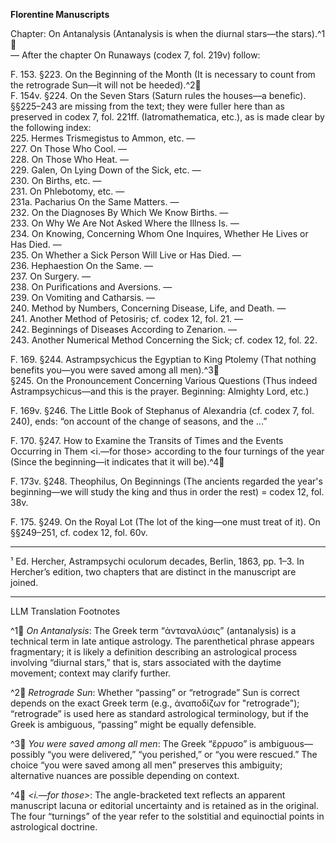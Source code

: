 **Florentine Manuscripts**

Chapter: On Antanalysis (Antanalysis is when the diurnal stars—the stars).^1🤖  
— After the chapter On Runaways (codex 7, fol. 219v) follow:

F. 153. §223. On the Beginning of the Month (It is necessary to count from the retrograde Sun—it will not be heeded).^2🤖  
F. 154v. §224. On the Seven Stars (Saturn rules the houses—a benefic).  
§§225–243 are missing from the text; they were fuller here than as preserved in codex 7, fol. 221ff. (Iatromathematica, etc.), as is made clear by the following index:  
225. Hermes Trismegistus to Ammon, etc. —  
227. On Those Who Cool. —  
228. On Those Who Heat. —  
229. Galen, On Lying Down of the Sick, etc. —  
230. On Births, etc. —  
231. On Phlebotomy, etc. —  
231a. Pacharius On the Same Matters. —  
232. On the Diagnoses By Which We Know Births. —  
233. On Why We Are Not Asked Where the Illness Is. —  
234. On Knowing, Concerning Whom One Inquires, Whether He Lives or Has Died. —  
235. On Whether a Sick Person Will Live or Has Died. —  
236. Hephaestion On the Same. —  
237. On Surgery. —  
238. On Purifications and Aversions. —  
239. On Vomiting and Catharsis. —  
240. Method by Numbers, Concerning Disease, Life, and Death. —  
241. Another Method of Petosiris; cf. codex 12, fol. 21. —  
242. Beginnings of Diseases According to Zenarion. —  
243. Another Numerical Method Concerning the Sick; cf. codex 12, fol. 22.

F. 169. §244. Astrampsychicus the Egyptian to King Ptolemy (That nothing benefits you—you were saved among all men).^3🤖  
§245. On the Pronouncement Concerning Various Questions (Thus indeed Astrampsychicus—and this is the prayer. Beginning: Almighty Lord, etc.)

F. 169v. §246. The Little Book of Stephanus of Alexandria (cf. codex 7, fol. 240), ends: “on account of the change of seasons, and the ...”

F. 170. §247. How to Examine the Transits of Times and the Events Occurring in Them <i.—for those> according to the four turnings of the year (Since the beginning—it indicates that it will be).^4🤖

F. 173v. §248. Theophilus, On Beginnings (The ancients regarded the year's beginning—we will study the king and thus in order the rest) = codex 12, fol. 38v.

F. 175. §249. On the Royal Lot (The lot of the king—one must treat of it). On §§249–251, cf. codex 12, fol. 60v.

---

¹ Ed. Hercher, Astrampsychi oculorum decades, Berlin, 1863, pp. 1–3. In Hercher’s edition, two chapters that are distinct in the manuscript are joined.

---

LLM Translation Footnotes

^1🤖 *On Antanalysis*: The Greek term “ἀνταναλύσις” (antanalysis) is a technical term in late antique astrology. The parenthetical phrase appears fragmentary; it is likely a definition describing an astrological process involving “diurnal stars,” that is, stars associated with the daytime movement; context may clarify further.

^2🤖 *Retrograde Sun*: Whether “passing” or “retrograde” Sun is correct depends on the exact Greek term (e.g., ἀναποδίζων for "retrograde"); “retrograde” is used here as standard astrological terminology, but if the Greek is ambiguous, “passing” might be equally defensible.

^3🤖 *You were saved among all men*: The Greek “ἔρρυσο” is ambiguous—possibly “you were delivered,” “you perished,” or “you were rescued.” The choice “you were saved among all men” preserves this ambiguity; alternative nuances are possible depending on context.

^4🤖 *<i.—for those>*: The angle-bracketed text reflects an apparent manuscript lacuna or editorial uncertainty and is retained as in the original. The four “turnings” of the year refer to the solstitial and equinoctial points in astrological doctrine.
